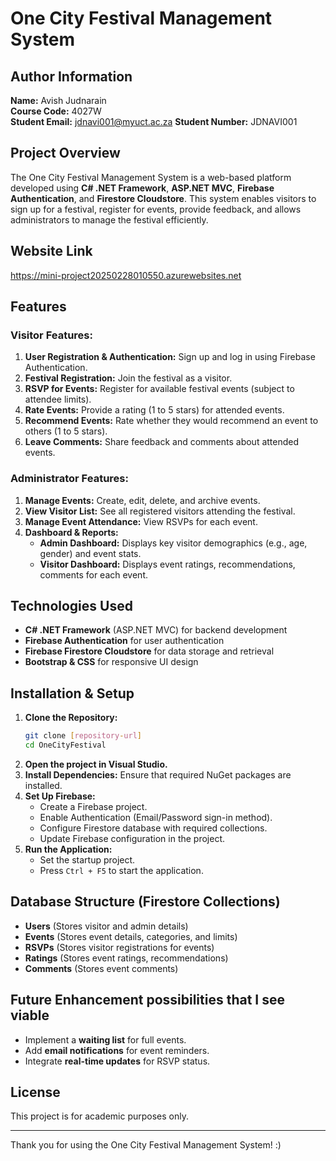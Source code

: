 # One City Festival Management System

## Author Information
**Name:** Avish Judnarain  
**Course Code:** 4027W  
**Student Email:** jdnavi001@myuct.ac.za 
**Student Number:** JDNAVI001  

## Project Overview
The One City Festival Management System is a web-based platform developed using **C# .NET Framework**, **ASP.NET MVC**, **Firebase Authentication**, and **Firestore Cloudstore**. This system enables visitors to sign up for a festival, register for events, provide feedback, and allows administrators to manage the festival efficiently.

## Website Link
https://mini-project20250228010550.azurewebsites.net

## Features

### Visitor Features:
1. **User Registration & Authentication:** Sign up and log in using Firebase Authentication.
2. **Festival Registration:** Join the festival as a visitor.
3. **RSVP for Events:** Register for available festival events (subject to attendee limits).
4. **Rate Events:** Provide a rating (1 to 5 stars) for attended events.
5. **Recommend Events:** Rate whether they would recommend an event to others (1 to 5 stars).
6. **Leave Comments:** Share feedback and comments about attended events.

### Administrator Features:
1. **Manage Events:** Create, edit, delete, and archive events.
2. **View Visitor List:** See all registered visitors attending the festival.
3. **Manage Event Attendance:** View RSVPs for each event.
4. **Dashboard & Reports:**
   - **Admin Dashboard:** Displays key visitor demographics (e.g., age, gender) and event stats.
   - **Visitor Dashboard:** Displays event ratings, recommendations, comments for each event.

## Technologies Used
- **C# .NET Framework** (ASP.NET MVC) for backend development
- **Firebase Authentication** for user authentication
- **Firebase Firestore Cloudstore** for data storage and retrieval
- **Bootstrap & CSS** for responsive UI design

## Installation & Setup
1. **Clone the Repository:**
   ```sh
   git clone [repository-url]
   cd OneCityFestival
   ```
2. **Open the project in Visual Studio.**
3. **Install Dependencies:** Ensure that required NuGet packages are installed.
4. **Set Up Firebase:**
   - Create a Firebase project.
   - Enable Authentication (Email/Password sign-in method).
   - Configure Firestore database with required collections.
   - Update Firebase configuration in the project.
5. **Run the Application:**
   - Set the startup project.
   - Press `Ctrl + F5` to start the application.

## Database Structure (Firestore Collections)
- **Users** (Stores visitor and admin details)
- **Events** (Stores event details, categories, and limits)
- **RSVPs** (Stores visitor registrations for events)
- **Ratings** (Stores event ratings, recommendations)
- **Comments** (Stores event comments)  

## Future Enhancement possibilities that I see viable
- Implement a **waiting list** for full events.
- Add **email notifications** for event reminders.
- Integrate **real-time updates** for RSVP status.

## License
This project is for academic purposes only.

---

Thank you for using the One City Festival Management System! :)

